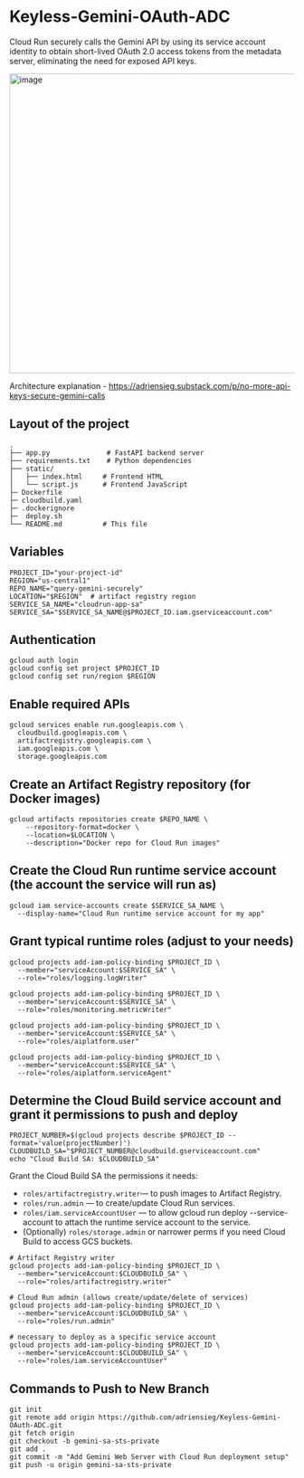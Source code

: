 # Keyless-Gemini-OAuth-ADC
Cloud Run securely calls the Gemini API by using its service account identity to obtain short-lived OAuth 2.0 access tokens from the metadata server, eliminating the need for exposed API keys.

<img width="896" height="530" alt="image" src="https://github.com/user-attachments/assets/dcf0e7d6-da67-4a00-9644-f02556c5c27f" />

Architecture explanation - https://adriensieg.substack.com/p/no-more-api-keys-secure-gemini-calls

## Layout of the project

```
. 
├── app.py              # FastAPI backend server
├── requirements.txt    # Python dependencies
├── static/
│   ├── index.html     # Frontend HTML
│   └── script.js      # Frontend JavaScript
├─ Dockerfile
├─ cloudbuild.yaml
├─ .dockerignore
├─  deploy.sh
└── README.md          # This file
```

## Variables
```
PROJECT_ID="your-project-id"
REGION="us-central1"
REPO_NAME="query-gemini-securely"
LOCATION="$REGION"  # artifact registry region
SERVICE_SA_NAME="cloudrun-app-sa"
SERVICE_SA="$SERVICE_SA_NAME@$PROJECT_ID.iam.gserviceaccount.com"
```

## Authentication
```
gcloud auth login
gcloud config set project $PROJECT_ID
gcloud config set run/region $REGION
```

## Enable required APIs
```
gcloud services enable run.googleapis.com \
  cloudbuild.googleapis.com \
  artifactregistry.googleapis.com \
  iam.googleapis.com \
  storage.googleapis.com
```

## Create an Artifact Registry repository (for Docker images)
```
gcloud artifacts repositories create $REPO_NAME \
    --repository-format=docker \
    --location=$LOCATION \
    --description="Docker repo for Cloud Run images"
```

## Create the Cloud Run runtime service account (the account the service will run as)
```
gcloud iam service-accounts create $SERVICE_SA_NAME \
  --display-name="Cloud Run runtime service account for my app"
```

## Grant typical runtime roles (adjust to your needs)
```
gcloud projects add-iam-policy-binding $PROJECT_ID \
  --member="serviceAccount:$SERVICE_SA" \
  --role="roles/logging.logWriter"

gcloud projects add-iam-policy-binding $PROJECT_ID \
  --member="serviceAccount:$SERVICE_SA" \
  --role="roles/monitoring.metricWriter"

gcloud projects add-iam-policy-binding $PROJECT_ID \
  --member="serviceAccount:$SERVICE_SA" \
  --role="roles/aiplatform.user"

gcloud projects add-iam-policy-binding $PROJECT_ID \
  --member="serviceAccount:$SERVICE_SA" \
  --role="roles/aiplatform.serviceAgent"
```

## Determine the Cloud Build service account and grant it permissions to push and deploy
```
PROJECT_NUMBER=$(gcloud projects describe $PROJECT_ID --format='value(projectNumber)')
CLOUDBUILD_SA="$PROJECT_NUMBER@cloudbuild.gserviceaccount.com"
echo "Cloud Build SA: $CLOUDBUILD_SA"
```

Grant the Cloud Build SA the permissions it needs:
- `roles/artifactregistry.writer`— to push images to Artifact Registry.
- `roles/run.admin` — to create/update Cloud Run services.
- `roles/iam.serviceAccountUser` — to allow gcloud run deploy --service-account to attach the runtime service account to the service.
- (Optionally) `roles/storage.admin` or narrower perms if you need Cloud Build to access GCS buckets.

```
# Artifact Registry writer
gcloud projects add-iam-policy-binding $PROJECT_ID \
  --member="serviceAccount:$CLOUDBUILD_SA" \
  --role="roles/artifactregistry.writer"

# Cloud Run admin (allows create/update/delete of services)
gcloud projects add-iam-policy-binding $PROJECT_ID \
  --member="serviceAccount:$CLOUDBUILD_SA" \
  --role="roles/run.admin"

# necessary to deploy as a specific service account
gcloud projects add-iam-policy-binding $PROJECT_ID \
  --member="serviceAccount:$CLOUDBUILD_SA" \
  --role="roles/iam.serviceAccountUser"
```

## Commands to Push to New Branch

```
git init
git remote add origin https://github.com/adriensieg/Keyless-Gemini-OAuth-ADC.git
git fetch origin
git checkout -b gemini-sa-sts-private
git add .
git commit -m "Add Gemini Web Server with Cloud Run deployment setup"
git push -u origin gemini-sa-sts-private
```

